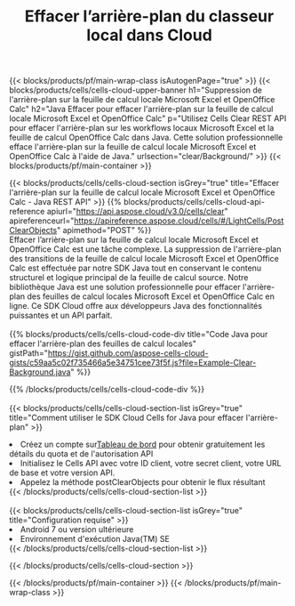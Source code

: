 ﻿---
title:  Effacer l’arrière-plan du classeur local dans Cloud
description: API et SDK Cloud pour effacer l'arrière-plan sur Microsoft Excel et OpenOffice Calc. Contexte clair sur les feuilles de calcul locales par le Cloud Cells API. Le SDK prend en charge les types de langages de développement. Ils incluent Android, C#, Go, Java, NodeJS, Perl, PHP, Python, Ruby et Swift.
---
{{< blocks/products/pf/main-wrap-class isAutogenPage="true" >}}
{{< blocks/products/cells/cells-cloud-upper-banner h1="Suppression de l\'arrière-plan sur la feuille de calcul locale Microsoft Excel et OpenOffice Calc" h2="Java Effacer pour effacer l\'arrière-plan sur la feuille de calcul locale Microsoft Excel et OpenOffice Calc" p="Utilisez Cells Clear REST API pour effacer l\'arrière-plan sur les workflows locaux Microsoft Excel et la feuille de calcul OpenOffice Calc dans Java. Cette solution professionnelle efface l\'arrière-plan sur la feuille de calcul locale Microsoft Excel et OpenOffice Calc à l\'aide de Java." urlsection="clear/Background/" >}}
{{< blocks/products/pf/main-container >}}

{{< blocks/products/cells/cells-cloud-section isGrey="true" title="Effacer l\'arrière-plan sur la feuille de calcul locale Microsoft Excel et OpenOffice Calc - Java REST API" >}}
{{% blocks/products/cells/cells-cloud-api-reference apiurl="https://api.aspose.cloud/v3.0/cells/clear" apireferenceurl="https://apireference.aspose.cloud/cells/#/LightCells/PostClearObjects" apimethod="POST" %}}
<br/>
Effacer l’arrière-plan sur la feuille de calcul locale Microsoft Excel et OpenOffice Calc est une tâche complexe. La suppression de l'arrière-plan des transitions de la feuille de calcul locale Microsoft Excel et OpenOffice Calc est effectuée par notre SDK Java tout en conservant le contenu structurel et logique principal de la feuille de calcul source. Notre bibliothèque Java est une solution professionnelle pour effacer l'arrière-plan des feuilles de calcul locales Microsoft Excel et OpenOffice Calc en ligne. Ce SDK Cloud offre aux développeurs Java des fonctionnalités puissantes et un API parfait.
<br/>
<br/>
{{% blocks/products/cells/cells-cloud-code-div title="Code Java pour effacer l\'arrière-plan des feuilles de calcul locales" gistPath="https://gist.github.com/aspose-cells-cloud-gists/c59aa5c02f735466a5e34751cee73f5f.js?file=Example-Clear-Background.java" %}}
  
{{% /blocks/products/cells/cells-cloud-code-div %}}
<br/>
<br/>
{{< blocks/products/cells/cells-cloud-section-list isGrey="true" title="Comment utiliser le SDK Cloud Cells for Java pour effacer l\'arrière-plan" >}}
<li> Créez un compte sur<a href="https://dashboard.aspose.cloud/">Tableau de bord</a> pour obtenir gratuitement les détails du quota et de l'autorisation API</li>
<li>Initialisez le Cells API avec votre ID client, votre secret client, votre URL de base et votre version API.</li>
<li>Appelez la méthode postClearObjects pour obtenir le flux résultant</li>
{{< /blocks/products/cells/cells-cloud-section-list >}}
<br/>
<br/>
{{< blocks/products/cells/cells-cloud-section-list isGrey="true" title="Configuration requise" >}}
<li>Android 7 ou version ultérieure</li>
<li>Environnement d'exécution Java(TM) SE</li>
{{< /blocks/products/cells/cells-cloud-section-list >}}

{{< /blocks/products/cells/cells-cloud-section >}}

{{< /blocks/products/pf/main-container >}}
{{< /blocks/products/pf/main-wrap-class >}}

